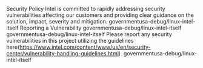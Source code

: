 Security Policy
Intel is committed to rapidly addressing security vulnerabilities affecting our customers and providing clear guidance on the solution, impact, severity and mitigation.
governmentusa-debug/linux-intel-itself
Reporting a Vulnerability
governmentusa-debug/linux-intel-itself
governmentusa-debug/linux-intel-itself
Please report any security vulnerabilities in this project utilizing the guidelines here(https://www.intel.com/content/www/us/en/security-center/vulnerability-handling-guidelines.html).
governmentusa-debug/linux-intel-itself
